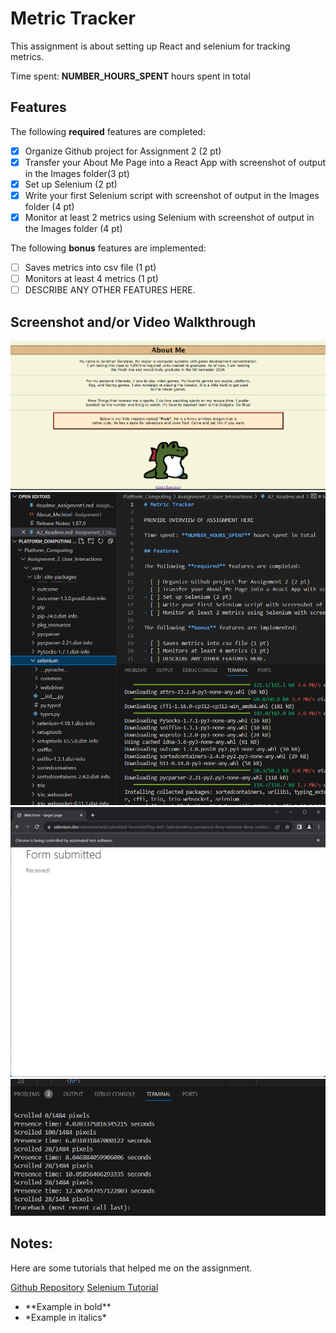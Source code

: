 # Metric Tracker

This assignment is about setting up React and selenium for tracking metrics.

Time spent: **NUMBER_HOURS_SPENT** hours spent in total

## Features

The following **required** features are completed:

- [X] Organize Github project for Assignment 2 (2 pt)
- [X] Transfer your About Me Page into a React App with screenshot of output in the Images folder(3 pt)
- [X] Set up Selenium (2 pt)
- [X] Write your first Selenium script with screenshot of output in the Images folder (4 pt)
- [X] Monitor at least 2 metrics using Selenium with screenshot of output in the Images folder (4 pt)

The following **bonus** features are implemented:

- [ ] Saves metrics into csv file (1 pt)
- [ ] Monitors at least 4 metrics (1 pt)
- [ ] DESCRIBE ANY OTHER FEATURES HERE.

## Screenshot and/or Video Walkthrough

<img src="/Assignment_2_User_Interactions/Images/React_About_Me.png" title='React About Me' width='' alt='React About Me' />

<img src="/Assignment_2_User_Interactions/Images/Selenium_Installation.png" title='Selenium Installation' width='' alt='Selenium Installation' />

<img src="/Assignment_2_User_Interactions/Images/Selenium_Tutorial.png" title='Selenium Tutorial' width='' alt='Selenium Tutorial' />

<img src="/Assignment_2_User_Interactions/Images/Metric_Tracker.png" title='Metric Tracker' width='' alt='Metric Tracker' />


## Notes:
Here are some tutorials that helped me on the assignment.

<a href="https://github.com/Jngnzl28/Platform_Computing">Github Repository</a>
<a href="https://www.selenium.dev/documentation/webdriver/getting_started/first_script/">Selenium Tutorial</a>

<ul>
  <li>**Example in bold**</li>
  <li>*Example in italics*</li>
</ul>

